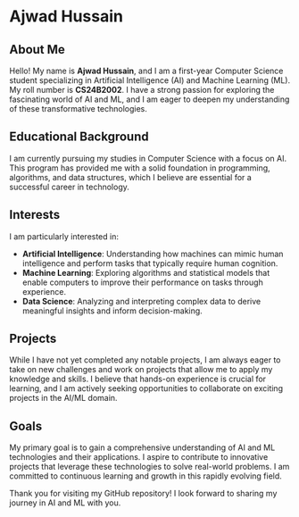 # Ajwad Hussain

## About Me
Hello! My name is **Ajwad Hussain**, and I am a first-year Computer Science student specializing in Artificial Intelligence (AI) and Machine Learning (ML). My roll number is **CS24B2002**. I have a strong passion for exploring the fascinating world of AI and ML, and I am eager to deepen my understanding of these transformative technologies.

## Educational Background
I am currently pursuing my studies in Computer Science with a focus on AI. This program has provided me with a solid foundation in programming, algorithms, and data structures, which I believe are essential for a successful career in technology.

## Interests
I am particularly interested in:
- **Artificial Intelligence**: Understanding how machines can mimic human intelligence and perform tasks that typically require human cognition.
- **Machine Learning**: Exploring algorithms and statistical models that enable computers to improve their performance on tasks through experience.
- **Data Science**: Analyzing and interpreting complex data to derive meaningful insights and inform decision-making.

## Projects
While I have not yet completed any notable projects, I am always eager to take on new challenges and work on projects that allow me to apply my knowledge and skills. I believe that hands-on experience is crucial for learning, and I am actively seeking opportunities to collaborate on exciting projects in the AI/ML domain.

## Goals
My primary goal is to gain a comprehensive understanding of AI and ML technologies and their applications. I aspire to contribute to innovative projects that leverage these technologies to solve real-world problems. I am committed to continuous learning and growth in this rapidly evolving field.

Thank you for visiting my GitHub repository! I look forward to sharing my journey in AI and ML with you.
